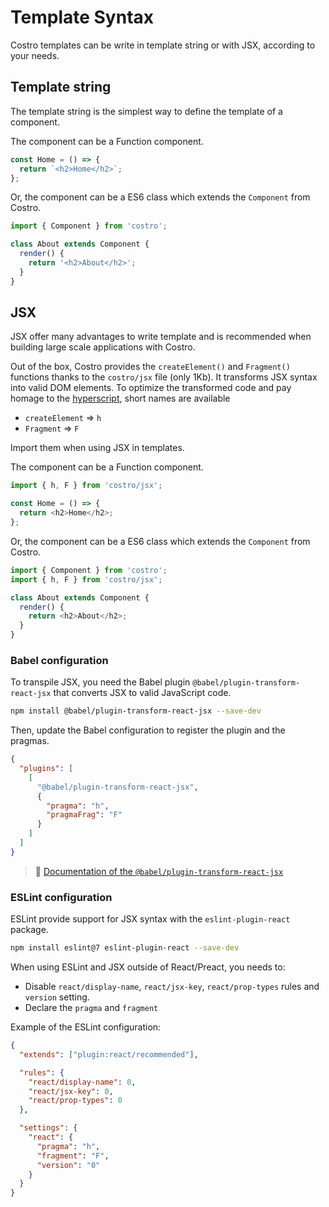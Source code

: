 # Template Syntax

Costro templates can be write in template string or with JSX, according to your needs.

## Template string

The template string is the simplest way to define the template of a component.

The component can be a Function component.

```js
const Home = () => {
  return `<h2>Home</h2>`;
};
```

Or, the component can be a ES6 class which extends the `Component` from Costro.

```js
import { Component } from 'costro';

class About extends Component {
  render() {
    return '<h2>About</h2>';
  }
}
```

## JSX

JSX offer many advantages to write template and is recommended when building large scale applications with Costro.

Out of the box, Costro provides the `createElement()` and `Fragment()` functions thanks to the `costro/jsx` file (only 1Kb). It transforms JSX syntax into valid DOM elements. To optimize the transformed code and pay homage to the [hyperscript](https://github.com/hyperhype/hyperscript), short names are available

- `createElement` => `h`
- `Fragment` => `F`

Import them when using JSX in templates.

The component can be a Function component.

```js
import { h, F } from 'costro/jsx';

const Home = () => {
  return <h2>Home</h2>;
};
```

Or, the component can be a ES6 class which extends the `Component` from Costro.

```js
import { Component } from 'costro';
import { h, F } from 'costro/jsx';

class About extends Component {
  render() {
    return <h2>About</h2>;
  }
}
```

### Babel configuration

To transpile JSX, you need the Babel plugin `@babel/plugin-transform-react-jsx` that converts JSX to valid JavaScript code.

```bash
npm install @babel/plugin-transform-react-jsx --save-dev
```

Then, update the Babel configuration to register the plugin and the pragmas.

```json
{
  "plugins": [
    [
      "@babel/plugin-transform-react-jsx",
      {
        "pragma": "h",
        "pragmaFrag": "F"
      }
    ]
  ]
}
```

> 📝 [Documentation of the `@babel/plugin-transform-react-jsx`](https://babeljs.io/docs/en/babel-plugin-transform-react-jsx)

### ESLint configuration

ESLint provide support for JSX syntax with the `eslint-plugin-react` package.

```bash
npm install eslint@7 eslint-plugin-react --save-dev
```

When using ESLint and JSX outside of React/Preact, you needs to:

- Disable `react/display-name`, `react/jsx-key`, `react/prop-types` rules and `version` setting.
- Declare the `pragma` and `fragment`

Example of the ESLint configuration:

```json
{
  "extends": ["plugin:react/recommended"],

  "rules": {
    "react/display-name": 0,
    "react/jsx-key": 0,
    "react/prop-types": 0
  },

  "settings": {
    "react": {
      "pragma": "h",
      "fragment": "F",
      "version": "0"
    }
  }
}
```
